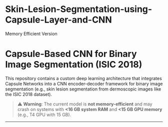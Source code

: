 # Skin-Lesion-Segmentation-using-Capsule-Layer-and-CNN
Memory Efficient Version
# Capsule-Based CNN for Binary Image Segmentation (ISIC 2018)

This repository contains a custom deep learning architecture that integrates Capsule Networks into a CNN encoder-decoder framework for binary image segmentation (e.g., skin lesion segmentation from dermoscopic images like the ISIC 2018 dataset).

> ⚠️ **Warning**: The current model is **not memory-efficient** and may crash on systems with **<16 GB system RAM** and **<15 GB GPU memory** (e.g., T4 GPU with 15 GB).

---

